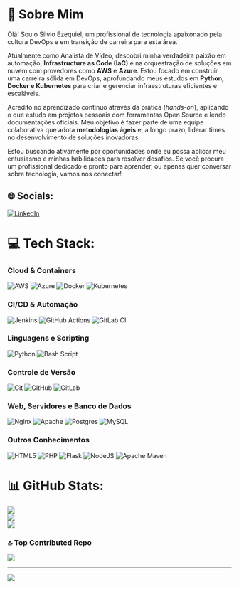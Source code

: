 # 💫 Sobre Mim

Olá! Sou o Silvio Ezequiel, um profissional de tecnologia apaixonado pela cultura DevOps e em transição de carreira para esta área.

Atualmente como Analista de Vídeo, descobri minha verdadeira paixão em automação, **Infrastructure as Code (IaC)** e na orquestração de soluções em nuvem com provedores como **AWS** e **Azure**. Estou focado em construir uma carreira sólida em DevOps, aprofundando meus estudos em **Python, Docker e Kubernetes** para criar e gerenciar infraestruturas eficientes e escaláveis.

Acredito no aprendizado contínuo através da prática (*hands-on*), aplicando o que estudo em projetos pessoais com ferramentas Open Source e lendo documentações oficiais. Meu objetivo é fazer parte de uma equipe colaborativa que adota **metodologias ágeis** e, a longo prazo, liderar times no desenvolvimento de soluções inovadoras.

Estou buscando ativamente por oportunidades onde eu possa aplicar meu entusiasmo e minhas habilidades para resolver desafios. Se você procura um profissional dedicado e pronto para aprender, ou apenas quer conversar sobre tecnologia, vamos nos conectar!

## 🌐 Socials:
[![LinkedIn](https://img.shields.io/badge/LinkedIn-%230077B5.svg?logo=linkedin&logoColor=white)](https://www.linkedin.com/in/silvio-ezequiel-938543246/)

# 💻 Tech Stack:

### Cloud & Containers
![AWS](https://img.shields.io/badge/AWS-%23FF9900.svg?style=for-the-badge&logo=amazon-aws&logoColor=white) 
![Azure](https://img.shields.io/badge/azure-%230072C6.svg?style=for-the-badge&logo=microsoftazure&logoColor=white) 
![Docker](https://img.shields.io/badge/Docker-1D63ED?style=for-the-badge&logo=docker&logoColor=white) 
![Kubernetes](https://img.shields.io/badge/Kubernetes-326CE5?style=for-the-badge&logo=kubernetes&logoColor=white)

### CI/CD & Automação
![Jenkins](https://img.shields.io/badge/jenkins-%232C5263.svg?style=for-the-badge&logo=jenkins&logoColor=white)
![GitHub Actions](https://img.shields.io/badge/github%20actions-%232671E5.svg?style=for-the-badge&logo=githubactions&logoColor=white)
![GitLab CI](https://img.shields.io/badge/gitlab%20CI-%23181717.svg?style=for-the-badge&logo=gitlab&logoColor=white)

### Linguagens e Scripting
![Python](https://img.shields.io/badge/python-3670A0?style=for-the-badge&logo=python&logoColor=ffdd54)
![Bash Script](https://img.shields.io/badge/bash_script-%23121011.svg?style=for-the-badge&logo=gnu-bash&logoColor=white)

### Controle de Versão
![Git](https://img.shields.io/badge/git-%23F05033.svg?style=for-the-badge&logo=git&logoColor=white)
![GitHub](https://img.shields.io/badge/github-%23121011.svg?style=for-the-badge&logo=github&logoColor=white)
![GitLab](https://img.shields.io/badge/gitlab-%23181717.svg?style=for-the-badge&logo=gitlab&logoColor=white)

### Web, Servidores e Banco de Dados
![Nginx](https://img.shields.io/badge/nginx-%23009639.svg?style=for-the-badge&logo=nginx&logoColor=white)
![Apache](https://img.shields.io/badge/apache-%23D42029.svg?style=for-the-badge&logo=apache&logoColor=white)
![Postgres](https://img.shields.io/badge/postgres-%23316192.svg?style=for-the-badge&logo=postgresql&logoColor=white)
![MySQL](https://img.shields.io/badge/mysql-4479A1.svg?style=for-the-badge&logo=mysql&logoColor=white)

### Outros Conhecimentos
![HTML5](https://img.shields.io/badge/html5-%23E34F26.svg?style=for-the-badge&logo=html5&logoColor=white)
![PHP](https://img.shields.io/badge/php-%23777BB4.svg?style=for-the-badge&logo=php&logoColor=white)
![Flask](https://img.shields.io/badge/flask-%23000.svg?style=for-the-badge&logo=flask&logoColor=white)
![NodeJS](https://img.shields.io/badge/node.js-6DA55F?style=for-the-badge&logo=node.js&logoColor=white)
![Apache Maven](https://img.shields.io/badge/Apache%20Maven-C71A36?style=for-the-badge&logo=Apache%20Maven&logoColor=white)

# 📊 GitHub Stats:
![](https://github-readme-stats.vercel.app/api?username=silviojpa&theme=shadow_blue&hide_border=false&include_all_commits=true&count_private=false)<br/>
![](https://github-readme-streak-stats.herokuapp.com/?user=silviojpa&theme=shadow_blue&hide_border=false)<br/>
![](https://github-readme-stats.vercel.app/api/top-langs/?username=silviojpa&theme=shadow_blue&hide_border=false&include_all_commits=true&count_private=false&layout=compact)

### 🔝 Top Contributed Repo
![](https://github-contributor-stats.vercel.app/api?username=silviojpa&limit=5&theme=dark&combine_all_yearly_contributions=true)

---
[![](https://visitcount.itsvg.in/api?id=silviojpa&icon=0&color=0)](https://visitcount.itsvg.in)
